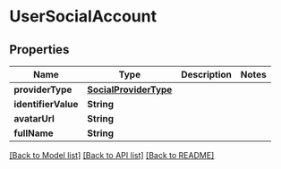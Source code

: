 # UserSocialAccount

## Properties
Name | Type | Description | Notes
------------ | ------------- | ------------- | -------------
**providerType** | [**SocialProviderType**](SocialProviderType.md) |  | 
**identifierValue** | **String** |  | 
**avatarUrl** | **String** |  | 
**fullName** | **String** |  | 

[[Back to Model list]](../README.md#documentation-for-models) [[Back to API list]](../README.md#documentation-for-api-endpoints) [[Back to README]](../README.md)


